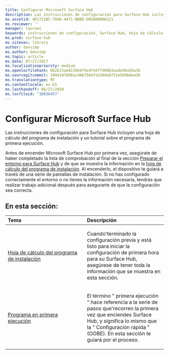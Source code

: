 ```yaml
---
title: Configurar Microsoft Surface Hub
description: Las instrucciones de configuración para Surface Hub incluyen una hoja de cálculo del programa de instalación y un tutorial sobre el programa de primera ejecución.
ms.assetid: 4D1722BC-704D-4471-BBBE-D0500B006221
ms.reviewer: ''
manager: laurawi
keywords: instrucciones de configuración, Surface Hub, hoja de cálculo del programa de instalación, programa de primera ejecución
ms.prod: surface-hub
ms.sitesec: library
author: dansimp
ms.author: dansimp
ms.topic: article
ms.date: 07/27/2017
ms.localizationpriority: medium
ms.openlocfilehash: 0b2b72ae0236b975edf44ffd0863aaded6a5ba36
ms.sourcegitcommit: 109d1d7608ac4667564fa5369e8722e569b8ea36
ms.translationtype: MT
ms.contentlocale: es-ES
ms.lasthandoff: 06/27/2020
ms.locfileid: "10836457"
---
```

# Configurar Microsoft Surface Hub


Las instrucciones de configuración para Surface Hub incluyen una hoja de cálculo del programa de instalación y un tutorial sobre el programa de primera ejecución.

Antes de encender Microsoft Surface Hub por primera vez, asegúrate de haber completado la lista de comprobación al final de la sección [Preparar el entorno para Surface Hub](prepare-your-environment-for-surface-hub.md) y de que se muestra la información en la [hoja de cálculo del programa de instalación](setup-worksheet-surface-hub.md). Al encenderlo, el dispositivo te guiará a través de una serie de pantallas de instalación. Si no has configurado correctamente el entorno o no tienes la información necesaria, tendrás que realizar trabajo adicional después para asegurarte de que la configuración sea correcta.

##  <a name="in-this-section"></a>En esta sección:


<table>
<colgroup>
<col width="50%" />
<col width="50%" />
</colgroup>
<thead>
<tr class="header">
<th align="left">Tema</th>
<th align="left">Descripción</th>
</tr>
</thead>
<tbody>
<tr class="odd">
<td align="left"><p><a href="setup-worksheet-surface-hub.md" data-raw-source="[Setup worksheet](setup-worksheet-surface-hub.md)">Hoja de cálculo del programa de instalación</a></p></td>
<td align="left"><p>Cuando&#39;terminado la configuración previa y está listo para iniciar la configuración de primera hora para su Surface Hub, asegúrese de tener toda la información que se muestra en esta sección.</p></td>
</tr>
<tr class="even">
<td align="left"><p><a href="first-run-program-surface-hub.md" data-raw-source="[First-run program](first-run-program-surface-hub.md)">Programa en primera ejecución</a></p></td>
<td align="left"><p>El término &quot; primera ejecución &quot; hace referencia a la serie de pasos que&#39;recorren la primera vez que enciendes Surface Hub, y significa lo mismo que la &quot; Configuración rápida &quot; (OOBE). En esta sección te guiará por el proceso.</p></td>
</tr>
</tbody>
</table>

 

 

 





